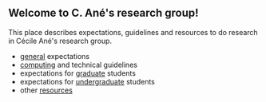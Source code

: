 ## Welcome to C. Ané's research group!

This place describes expectations, guidelines and resources to do research
in Cécile Ané's research group.

- [general](expectations_general.md) expectations
- [computing](technical.md) and technical guidelines
- expectations for [graduate](expectations_grad.md) students
- expectations for [undergraduate](expectations_undergrad.md) students
- other [resources](resources.md)
